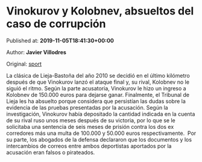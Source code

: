 
# Vinokurov y Kolobnev, absueltos del caso de corrupción

Published at: **2019-11-05T18:41:30+00:00**

Author: **Javier Villodres**

Original: [sport](https://www.sport.es/es/noticias/ciclismo/vinokurov-y-kolobnev-absueltos-del-caso-de-corrupcion-7715760)

La clásica de Lieja-Bastoña del año 2010 se decidió en el último kilómetro después de que Vinokurov lanzó el ataque final y, su rival, Kolobnev no le siguió el ritmo. Según la parte acusatoria, Vinokurov le hizo un ingreso a Kolobnev de 150.000 euros para dejarse ganar. Finalmente, el Tribunal de Lieja les ha absuelto porque considera que persistían las dudas sobre la evidencia de las pruebas presentadas por la acusación.
Según la investigación, Vinokurov había depositado la cantidad indicada en la cuenta de su rival ruso unos meses después de su victoria, por lo que se le solicitaba una sentencia de seis meses de prisión contra los dos ex corredores más una multa de 100.000 y 50.000 euros respectivamente. 
Por su parte, los abogados de la defensa declararon que los documentos y los intercambios de correos entre ambos deportistas aportados por la acusación eran falsos o pirateados.
